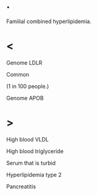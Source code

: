 # .

Familial combined hyperlipidemia.

# <

Genome LDLR

Common

(1 in 100 people.)

Genome APOB

# >

High blood VLDL

High blood triglyceride

Serum that is turbid

Hyperlipidemia type 2

Pancreatitis
